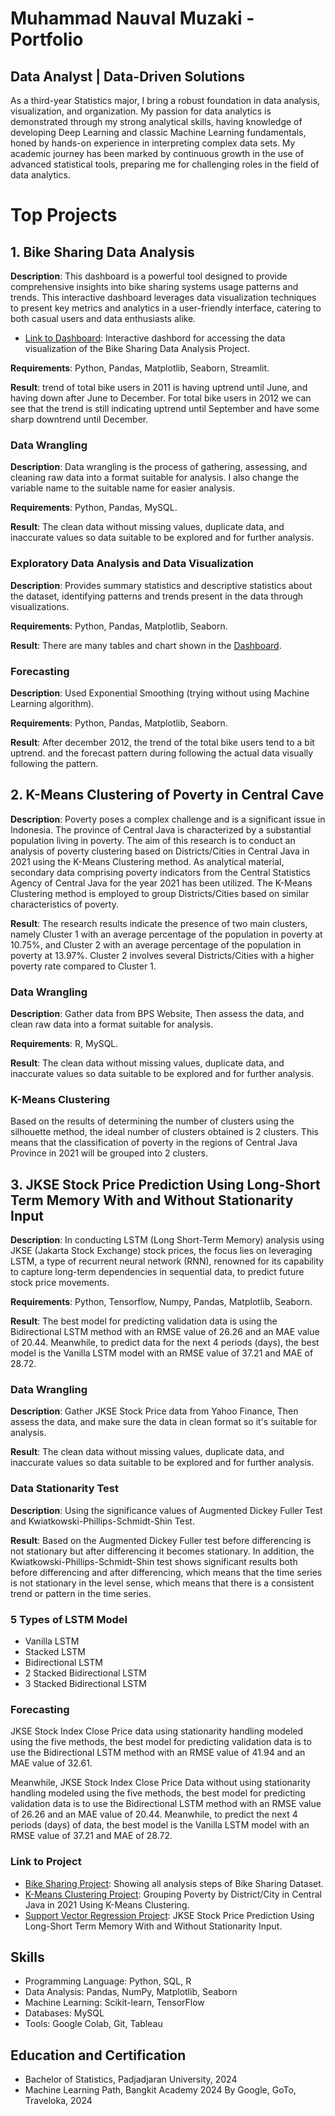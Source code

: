 # Muhammad Nauval Muzaki - Portfolio
## Data Analyst | Data-Driven Solutions

As a third-year Statistics major, I bring a robust foundation in data analysis, visualization, and organization. My passion for data analytics is demonstrated through my strong analytical skills, having knowledge of developing Deep Learning and classic Machine Learning fundamentals, honed by hands-on experience in interpreting complex data sets. My academic journey has been marked by continuous growth in the use of advanced statistical tools, preparing me for challenging roles in the field of data analytics.

# Top Projects

## 1. Bike Sharing Data Analysis
**Description**: This dashboard is a powerful tool designed to provide comprehensive insights into bike sharing systems usage patterns and trends. This interactive dashboard leverages data visualization techniques to present key metrics and analytics in a user-friendly interface, catering to both casual users and data enthusiasts alike.  

- [Link to Dashboard](https://dashboard-bikesharing-nauval.streamlit.app/): Interactive dashbord for accessing the data visualization of the Bike Sharing Data Analysis Project.

**Requirements**: Python, Pandas, Matplotlib, Seaborn, Streamlit. 

**Result**: trend of total bike users in 2011 is having uptrend until June, and having down after June to December. For total bike users in 2012 we can see that the trend is still indicating uptrend until September and have some sharp downtrend until December.  

### Data Wrangling
**Description**: Data wrangling is the process of gathering, assessing, and cleaning raw data into a format suitable for analysis. I also change the variable name to the suitable name for easier analysis.  

**Requirements**: Python, Pandas, MySQL.  

**Result**: The clean data without missing values, duplicate data, and inaccurate values so data suitable to be explored and for further analysis.  

### Exploratory Data Analysis and Data Visualization
**Description**: Provides summary statistics and descriptive statistics about the dataset, identifying patterns and trends present in the data through visualizations.  

**Requirements**: Python, Pandas, Matplotlib, Seaborn.  

**Result**: There are many tables and chart shown in the [Dashboard](https://dashboard-bikesharing-nauval.streamlit.app/).

### Forecasting
**Description**: Used Exponential Smoothing (trying without using Machine Learning algorithm).  

**Requirements**: Python, Pandas, Matplotlib, Seaborn.  

**Result**: After december 2012, the trend of the total bike users tend to a bit uptrend. and the forecast pattern during following the actual data visually following the pattern.

## 2. K-Means Clustering of Poverty in Central Cave
**Description**: Poverty poses a complex challenge and is a significant issue in Indonesia. The province of Central Java is characterized by a substantial population living in poverty. The aim of this research is to conduct an analysis of poverty clustering based on Districts/Cities in Central Java in 2021 using the K-Means Clustering method. As analytical material, secondary data comprising poverty indicators from the Central Statistics Agency of Central Java for the year 2021 has been utilized. The K-Means Clustering method is employed to group Districts/Cities based on similar characteristics of poverty.  

**Result**: The research results indicate the presence of two main clusters, namely Cluster 1 with an average percentage of the population in poverty at 10.75%, and Cluster 2 with an average percentage of the population in poverty at 13.97%. Cluster 2 involves several Districts/Cities with a higher poverty rate compared to Cluster 1.  

### Data Wrangling
**Description**: Gather data from BPS Website, Then assess the data, and clean raw data into a format suitable for analysis.  

**Requirements**: R, MySQL.  

**Result**: The clean data without missing values, duplicate data, and inaccurate values so data suitable to be explored and for further analysis.  

### K-Means Clustering
Based on the results of determining the number of clusters using the silhouette method, the ideal number of clusters obtained is 2 clusters. This means that the classification of poverty in the regions of Central Java Province in 2021 will be grouped into 2 clusters.  

## 3. JKSE Stock Price Prediction Using Long-Short Term Memory With and Without Stationarity Input
**Description**: In conducting LSTM (Long Short-Term Memory) analysis using JKSE (Jakarta Stock Exchange) stock prices, the focus lies on leveraging LSTM, a type of recurrent neural network (RNN), renowned for its capability to capture long-term dependencies in sequential data, to predict future stock price movements.  

**Requirements**: Python, Tensorflow, Numpy, Pandas, Matplotlib, Seaborn.  

**Result**: The best model for predicting validation data is using the Bidirectional LSTM method with an RMSE value of 26.26 and an MAE value of 20.44. Meanwhile, to predict data for the next 4 periods (days), the best model is the Vanilla LSTM model with an RMSE value of 37.21 and MAE of 28.72.  

### Data Wrangling
**Description**: Gather JKSE Stock Price data from Yahoo Finance, Then assess the data, and make sure the data in clean format so it's suitable for analysis.   

**Result**: The clean data without missing values, duplicate data, and inaccurate values so data suitable to be explored and for further analysis. 

### Data Stationarity Test
**Description**: Using the significance values of Augmented Dickey Fuller Test and Kwiatkowski-Phillips-Schmidt-Shin Test.  

**Result**: Based on the Augmented Dickey Fuller test before differencing is not stationary but after differencing it becomes stationary. In addition, the Kwiatkowski-Phillips-Schmidt-Shin test shows significant results both before differencing and after differencing, which means that the time series is not stationary in the level sense, which means that there is a consistent trend or pattern in the time series.

### 5 Types of LSTM Model
- Vanilla LSTM
- Stacked LSTM
- Bidirectional LSTM
- 2 Stacked Bidirectional LSTM
- 3 Stacked Bidirectional LSTM

### Forecasting
JKSE Stock Index Close Price data using stationarity handling modeled using the five methods, the best model for predicting validation data is to use the Bidirectional LSTM method with an RMSE value of 41.94 and an MAE value of 32.61.  

Meanwhile, JKSE Stock Index Close Price Data without using stationarity handling modeled using the five methods, the best model for predicting validation data is to use the Bidirectional LSTM method with an RMSE value of 26.26 and an MAE value of 20.44. Meanwhile, to predict the next 4 periods (days) of data, the best model is the Vanilla LSTM model with an RMSE value of 37.21 and MAE of 28.72.

### Link to Project

- [Bike Sharing Project](https://github.com/NauvalMuzaki7/Data_Analysis_Project): Showing all analysis steps of Bike Sharing Dataset.
- [K-Means Clustering Project](https://github.com/NauvalMuzaki7/Clustering_Project): Grouping Poverty by District/City in Central Java in 2021 Using K-Means Clustering.
- [Support Vector Regression Project](https://github.com/NauvalMuzaki7/LSTM_Project/blob/main/Univariat_Timeseries_Close_JKSE_LSTM_without_differencing_method_(1).ipynb): JKSE Stock Price Prediction Using Long-Short Term Memory With and Without Stationarity Input.
## Skills

- Programming Language: Python, SQL, R
- Data Analysis: Pandas, NumPy, Matplotlib, Seaborn
- Machine Learning: Scikit-learn, TensorFlow
- Databases: MySQL
- Tools: Google Colab, Git, Tableau

## Education and Certification

- Bachelor of Statistics, Padjadjaran University, 2024
- Machine Learning Path, Bangkit Academy 2024 By Google, GoTo, Traveloka, 2024
